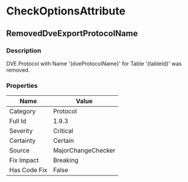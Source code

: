 ﻿---  
uid: MajorChangeChecker_1_9_3  
---

# CheckOptionsAttribute

## RemovedDveExportProtocolName

### Description

DVE Protocol with Name '{dveProtocolName}' for Table '{tableId}' was removed.

### Properties

| Name         | Value              |
| ------------ | ------------------ |
| Category     | Protocol           |
| Full Id      | 1.9.3              |
| Severity     | Critical           |
| Certainty    | Certain            |
| Source       | MajorChangeChecker |
| Fix Impact   | Breaking           |
| Has Code Fix | False              |
